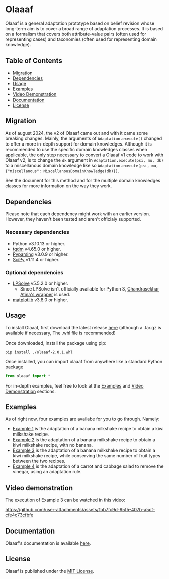 # Olaaaf

Olaaaf is a general adaptation prototype based on belief revision whose long-term aim is to cover a broad range of adaptation processes. It is based on a formalism that covers both attribute-value pairs
(often used for representing cases) and taxonomies (often used for representing domain knowledge).

## Table of Contents

- [Migration](#migration)
- [Dependencies](#dependencies)
- [Usage](#usage)
- [Examples](#examples)
- [Video Demonstration](#video-demonstration)
- [Documentation](#documentation)
- [License](#license)

## Migration

As of august 2024, the v2 of Olaaaf came out and with it came some breaking changes. Mainly, the arguments of ``Adaptation.execute()`` changed to offer a more in-depth support for domain knowledges.
Although it is recommended to use the specific domain knowledges classes when applicable, the only step necessary to convert a Olaaaf v1 code to work with Olaaaf v2, is to change the ``dk`` argument in ``Adaptation.execute(psi, mu, dk)`` to a miscellanous domain knowledge like so ``Adaptation.execute(psi, mu, {"miscellanous": MiscellanousDomainKnowledge(dk)})``.

See the document for this method and for the multiple domain knowledges classes for more information on the way they work.

## Dependencies

Please note that each dependency might work with an earlier version.
However, they haven't been tested and aren't officialy supported.

### Necessary dependencies

- Python v3.10.13 or higher.
- [tqdm](https://tqdm.github.io) v4.65.0 or higher.
- [Pyparsing](https://github.com/pyparsing/pyparsing) v3.0.9 or higher.
- [SciPy](https://scipy.org) v1.11.4 or higher.

### Optional dependencies

- [LPSolve](https://lpsolve.sourceforge.net/5.5/) v5.5.2.0 or higher.
  - Since LPSolve isn't officially available for Python 3, [Chandrasekhar Atina's wrapper](https://github.com/chandu-atina/lp_solve_python_3x) is used.
- [matplotlib](https://matplotlib.org) v3.8.0 or higher.

## Usage

To install Olaaaf, first download the latest release [here](https://github.com/JohnDoe960/Olaaaf/releases/latest) (although a .tar.gz is available if necessary, The .whl file is recommended)

Once downloaded, install the package using pip:

```
pip install ./olaaaf-2.0.1.whl
```

Once installed, you can import olaaaf from anywhere like a standard Python package

```py
from olaaaf import *
```

For in-depth examples, feel free to look at the [Examples](#examples) and [Video Demonstration](#video-demonstration) sections.

## Examples

As of right now, four examples are availabe for you to go through. Namely:

- [Example 1](examplesICCBR2024/example1.KiwiMilkshake.py) is the adaptation of a banana milkshake recipe to obtain a kiwi milkshake recipe.
- [Example 2](examplesICCBR2024/example2.KiwiMilkshakeNoBanana.py) is the adaptation of a banana milkshake recipe to obtain a kiwi milkshake recipe, with no banana.
- [Example 3](examplesICCBR2024/example3.KiwiMilkshakeSameNumberOfFruitTypes.py) is the adaptation of a banana milkshake recipe to obtain a kiwi milkshake recipe, while conserving the same number of fruit types between the two recipes.
- [Example 4](examplesICCBR2024/example4.CarrotCabbageSalad.py) is the adaptation of a carrot and cabbage salad to remove the vinegar, using an adaptation rule.

## Video demonstration

The execution of Example 3 can be watched in this video:

https://github.com/user-attachments/assets/1bb7fc9d-95f5-407b-a5cf-cfe4c73cfbfe

## Documentation

Olaaaf's documentation is available [here](https://johndoe930.github.io/Olaaaf/).

## License

Olaaaf is published under the [MIT License](LICENSE).
